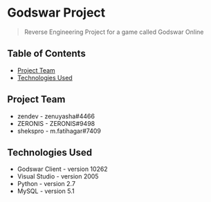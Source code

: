 # Godswar Project
> Reverse Engineering Project for a game called Godswar Online

## Table of Contents
* [Project Team](#project-team)
* [Technologies Used](#technologies-used)

## Project Team
- zendev - zenuyasha#4466
- ZERONIS - ZERONIS#9498
- shekspro - m.fatihagar#7409

## Technologies Used
- Godswar Client - version 10262
- Visual Studio - version 2005
- Python - version 2.7
- MySQL - version 5.1
